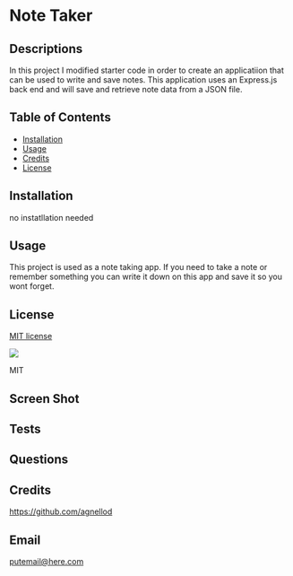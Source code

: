 # Note Taker

## Descriptions

In this project I modified starter code in order to create an applicatiion that can be used to write and save notes. This application uses an Express.js back end and will save and retrieve note data from a JSON file. 

## Table of Contents

- [Installation](#installation)
- [Usage](#usage)
- [Credits](#credits)
- [License](#license)

## Installation

no instatllation needed

## Usage

This project is used as a note taking app. If you need to take a note or remember something you can write it down on this app and save it so you wont forget.

## License

[MIT license](https://opensource.org/license/mit/)

![](https://img.shields.io/badge/license-MIT-blue)

MIT

## Screen Shot



## Tests



## Questions 



## Credits

https://github.com/agnellod

## Email

putemail@here.com
